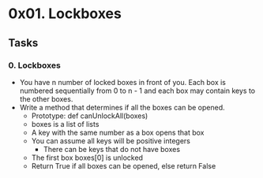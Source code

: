 # 0x01. Lockboxes

## Tasks
### 0. Lockboxes
- You have n number of locked boxes in front of you. Each box is numbered sequentially from 0 to n - 1 and each box may contain keys to the other boxes.
- Write a method that determines if all the boxes can be opened.
	* Prototype: def canUnlockAll(boxes)
	* boxes is a list of lists
	* A key with the same number as a box opens that box
	* You can assume all keys will be positive integers
		- There can be keys that do not have boxes
	* The first box boxes[0] is unlocked
	* Return True if all boxes can be opened, else return False
